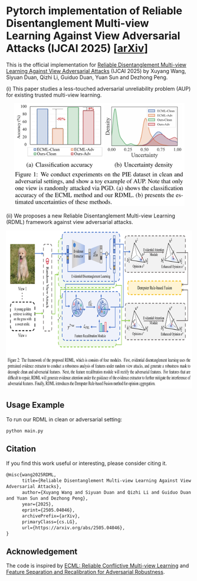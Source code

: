 # Pytorch implementation of Reliable Disentanglement Multi-view Learning Against View Adversarial Attacks (IJCAI 2025) **[[arXiv](https://arxiv.org/abs/2505.04046)]**

This is the official implementation for [Reliable Disentanglement Multi-view Learning Against View Adversarial Attacks](https://arxiv.org/abs/2505.04046) (IJCAI 2025) by Xuyang Wang, Siyuan Duan, Qizhi Li, Guiduo Duan, Yuan Sun and Dezhong Peng.

(i) This paper studies a less-touched adversarial unreliability problem (AUP) for existing trusted multi-view learning.
<p align="center">
<img src="fig/aup.png" width="461" height="280">
</p>
(ii) We proposes a new Reliable Disentanglement Multi-view Learning (RDML) framework against view adversarial attacks.

<p align="center">
<img src="fig/framework.png" width="820" height="430">
</p>

## Usage Example
To run our RDML in clean or adversarial setting:

```
python main.py
```

## Citation
If you find this work useful or interesting, please consider citing it.
```
@misc{wang2025RDML,
      title={Reliable Disentanglement Multi-view Learning Against View Adversarial Attacks}, 
      author={Xuyang Wang and Siyuan Duan and Qizhi Li and Guiduo Duan and Yuan Sun and Dezhong Peng},
      year={2025},
      eprint={2505.04046},
      archivePrefix={arXiv},
      primaryClass={cs.LG},
      url={https://arxiv.org/abs/2505.04046}, 
}
```

## Acknowledgement
The code is inspired by [ECML: Reliable Conflictive Multi-view Learning](https://github.com/jiajunsi/RCML) and [Feature Separation and Recalibration for Adversarial Robustness](https://github.com/wkim97/FSR).
